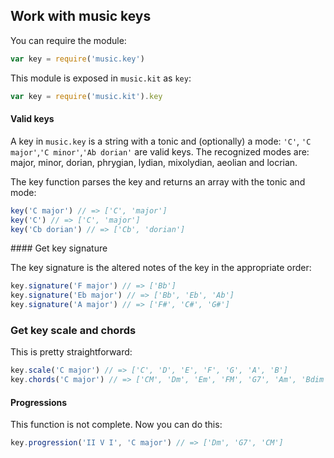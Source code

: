 ## Work with music keys

You can require the module:

```js
var key = require('music.key')
```

This module is exposed in `music.kit` as `key`:

```js
var key = require('music.kit').key
```

#### Valid keys

A key in `music.key` is a string with a tonic and (optionally) a mode: `'C'`, `'C major'`,`'C minor'`,`'Ab dorian'` are valid keys. The recognized modes are: major, minor, dorian, phrygian, lydian, mixolydian, aeolian and locrian.

The key function parses the key and returns an array with the tonic and mode:

```js
key('C major') // => ['C', 'major']
key('C') // => ['C', 'major']
key('Cb dorian') // => ['Cb', 'dorian']
```

#### Get key signature

The key signature is the altered notes of the key in the appropriate order:

```js
key.signature('F major') // => ['Bb']
key.signature('Eb major') // => ['Bb', 'Eb', 'Ab']
key.signature('A major') // => ['F#', 'C#', 'G#']
```

### Get key scale and chords

This is pretty straightforward:

```js
key.scale('C major') // => ['C', 'D', 'E', 'F', 'G', 'A', 'B']
key.chords('C major') // => ['CM', 'Dm', 'Em', 'FM', 'G7', 'Am', 'Bdim']
```

#### Progressions

This function is not complete. Now you can do this:

```js
key.progression('II V I', 'C major') // => ['Dm', 'G7', 'CM']
```
